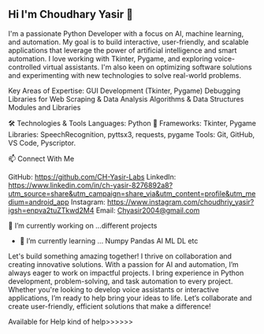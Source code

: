 ## Hi I'm Choudhary Yasir 👋

I'm a passionate Python Developer with a focus on AI, machine learning, and automation. My goal is to build interactive, user-friendly, and scalable applications that leverage the power of artificial intelligence and smart automation. I love working with Tkinter, Pygame, and exploring voice-controlled virtual assistants. I'm also keen on optimizing software solutions and experimenting with new technologies to solve real-world problems.

 Key Areas of Expertise:
 GUI Development (Tkinter, Pygame)
 Debugging
 Libraries for Web Scraping & Data Analysis
 Algorithms & Data Structures
 Modules and Libraries

 🛠 Technologies & Tools
Languages: Python 🐍
Frameworks: Tkinter, Pygame
Libraries: SpeechRecognition, pyttsx3, requests, pygame
Tools: Git, GitHub, VS Code, Pyscriptor.


📫 Connect With Me

GitHub: https://github.com/CH-Yasir-Labs
LinkedIn: https://www.linkedin.com/in/ch-yasir-8276892a8?utm_source=share&utm_campaign=share_via&utm_content=profile&utm_medium=android_app
Instagram: https://www.instagram.com/choudhriy_yasir?igsh=enpva2tuZTkwd2M4
Email: Chyasir2004@gmail.com

🔭 I’m currently working on ...different projects
- 🌱 I’m currently learning ... Numpy Pandas AI ML DL etc

Let's build something amazing together! I thrive on collaboration and creating innovative solutions.
With a passion for AI and automation, I’m always eager to work on impactful projects.
I bring experience in Python development, problem-solving, and task automation to every project.
Whether you're looking to develop voice assistants or interactive applications, I’m ready to help bring your ideas to life.
Let’s collaborate and create user-friendly, efficient solutions that make a difference!


Available for Help kind of help>>>>>>



